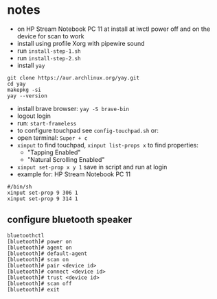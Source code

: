 # notes
* on HP Stream Notebook PC 11 at install at iwctl power off and on the device for scan to work
* install using profile Xorg with pipewire sound
* run `install-step-1.sh`
* run `install-step-2.sh`
* install `yay`
```
git clone https://aur.archlinux.org/yay.git
cd yay
makepkg -si
yay --version
```
* install brave browser: `yay -S brave-bin`
* logout login
* run: `start-frameless`
* to configure touchpad see `config-touchpad.sh` or:
* open terminal: `Super + c`
* `xinput` to find touchpad, `xinput list-props x` to find properties:
  - "Tapping Enabled"
  - "Natural Scrolling Enabled"
* `xinput set-prop x y 1`
  save in script and run at login
* example for: HP Stream Notebook PC 11
```
#/bin/sh
xinput set-prop 9 306 1
xinput set-prop 9 314 1
```

## configure bluetooth speaker
```
bluetoothctl
[bluetooth]# power on
[bluetooth]# agent on
[bluetooth]# default-agent
[bluetooth]# scan on
[bluetooth]# pair <device id>
[bluetooth]# connect <device id>
[bluetooth]# trust <device id>
[bluetooth]# scan off
[bluetooth]# exit
```
